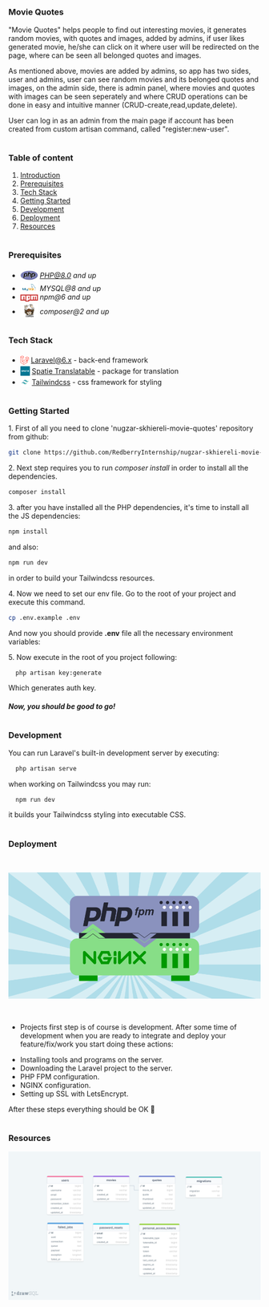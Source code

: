 #
### Movie Quotes

"Movie Quotes" helps people to find out interesting movies, 
it generates random movies, with quotes and images, added by admins, 
if user likes generated movie, he/she can click on it where user will be redirected on the page, where can be seen all belonged quotes and images.

As mentioned above, movies are added by admins, so app has two sides, user and admins, user can see random movies and its belonged quotes and images,
on the admin side, there is admin panel, where movies and quotes with images can be seen seperately and where CRUD operations 
can be done in easy and intuitive manner (CRUD-create,read,update,delete).

User can log in as an admin from the main page if account has been created from custom artisan command, called "register:new-user".

#
### Table of content

1. [Introduction](#Introduction)
2. [Prerequisites](#Prerequisites)
3. [Tech Stack](#Tech-Stack)
4. [Getting Started](#Getting-Started)
5. [Development](#Development)
6. [Deployment](#Deployment)
7. [Resources](#Resources)

#
### Prerequisites

* <img src="readme/assets/php.svg" width="35" style="position: relative; top: 4px" /> *PHP@8.0 and up*
* <img src="readme/assets/sql.png" width="35" style="position: relative; top: 4px" /> *MYSQL@8 and up*
* <img src="readme/assets/npm.png" width="35" style="position: relative; top: 4px" /> *npm@6 and up*
* <img src="readme/assets/composer.png" width="35" style="position: relative; top: 6px" /> *composer@2 and up*



#
### Tech Stack

* <img src="readme/assets/laravel.png" height="18" style="position: relative; top: 4px" /> [Laravel@6.x](https://laravel.com/docs/6.x) - back-end framework
* <img src="readme/assets/spatie.png" height="19" style="position: relative; top: 4px" /> [Spatie Translatable](https://github.com/spatie/laravel-translatable) - package for translation
* <img src="readme/assets/screenshot_361.png" height="19" style="position: relative; top: 4px" /> [Tailwindcss](github.com/tailwindlabs/tailwindcss) - css framework for styling


#
### Getting Started
1\. First of all you need to clone 'nugzar-skhiereli-movie-quotes' repository from github:
```sh
git clone https://github.com/RedberryInternship/nugzar-skhiereli-movie-quotes.git
```

2\. Next step requires you to run *composer install* in order to install all the dependencies.
```sh
composer install
```

3\. after you have installed all the PHP dependencies, it's time to install all the JS dependencies:
```sh
npm install
```

and also:
```sh
npm run dev
```
in order to build your Tailwindcss resources.

4\. Now we need to set our env file. Go to the root of your project and execute this command.
```sh
cp .env.example .env
```
And now you should provide **.env** file all the necessary environment variables:


5\. Now execute in the root of you project following:
```sh
  php artisan key:generate
```
Which generates auth key.

##### Now, you should be good to go!



#
### Development

You can run Laravel's built-in development server by executing:

```sh
  php artisan serve
```

when working on Tailwindcss you may run:

```sh
  npm run dev
```
it builds your Tailwindcss styling into executable CSS.


#
### Deployment
<br/>

!["nginx / php fpm"](./readme/assets/php-fpm-nginx.png)

<br />

- Projects first step is of course is development.
 After some time of development when you are ready to integrate and deploy your feature/fix/work you start doing these actions:
* Installing tools and programs on the server.
* Downloading the Laravel project to the server.
* PHP FPM configuration.
* NGINX configuration.
* Setting up SSL with LetsEncrypt.

After these steps everything should be OK :pray:


#
### Resources
!["nginx / php fpm"](./readme/assets/drawSQL-export-2022-09-07_16_51.png)